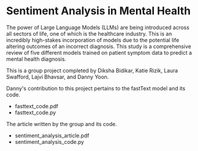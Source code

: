# Sentiment Analysis in Mental Health

The power of Large Language Models (LLMs) are being introduced across all sectors of life, one of which is the healthcare industry. This is an incredibly high-stakes incorporation of models due to the potential life altering outcomes of an incorrect diagnosis. This study is a comprehensive review of five different models trained on patient symptom data to predict a mental health diagnosis.

This is a group project completed by Diksha Bidikar, Katie Rizik, Laura Swafford, Lajvi Bhavsar, and Danny Yoon. 

Danny's contribution to this project pertains to the fastText model and its code.
- fasttext_code.pdf
- fasttext_code.py

The article written by the group and its code.
- sentiment_analysis_article.pdf
- sentiment_analysis_code.py
